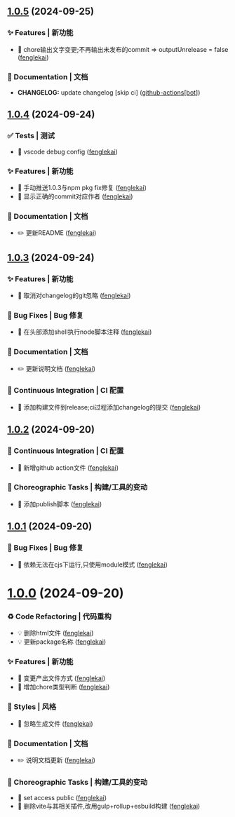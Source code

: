 ## [1.0.5](https://github.com/fenglekai/less-write-changelog/compare/v1.0.4...v1.0.5) (2024-09-25)

### ✨ Features | 新功能

* 🎸 chore输出文字变更;不再输出未发布的commit => outputUnrelease = false ([fenglekai](https://github.com/fenglekai/less-write-changelog/commit/bdc4b6ebe20ee3e878c9d1767e8a28ac0f031b1f))

### 📝 Documentation | 文档

* **CHANGELOG:** update changelog [skip ci] ([github-actions[bot]](https://github.com/fenglekai/less-write-changelog/commit/8d18f5859a0e3f453a4b89b05d750c5d517c9cdf))

## [1.0.4](https://github.com/fenglekai/less-write-changelog/compare/v1.0.3...v1.0.4) (2024-09-24)

### ✅ Tests | 测试

* 💍 vscode debug config ([fenglekai](https://github.com/fenglekai/less-write-changelog/commit/13ffdbd25f4ccf2db97ade660cb99a83baf462bd))

### ✨ Features | 新功能

* 🎸 手动推送1.0.3与npm pkg fix修复 ([fenglekai](https://github.com/fenglekai/less-write-changelog/commit/ff9a5070dd4ac80917b611e25e960021716aad20))
* 🎸 显示正确的commit对应作者 ([fenglekai](https://github.com/fenglekai/less-write-changelog/commit/beafc706d612271c010fcc330ce4b8ade0537dda))

### 📝 Documentation | 文档

* ✏️ 更新README ([fenglekai](https://github.com/fenglekai/less-write-changelog/commit/0e20b35057095110ecc67fac80da5469887de58b))

## [1.0.3](https://github.com/fenglekai/less-write-changelog/compare/v1.0.2...v1.0.3) (2024-09-24)

### ✨ Features | 新功能

* 🎸 取消对changelog的git忽略 ([fenglekai](https://github.com/fenglekai/less-write-changelog/commit/b0af037d1858bcc2a13dece717688cd33217e6b3))

### 🐛 Bug Fixes | Bug 修复

* 🐛 在头部添加shell执行node脚本注释 ([fenglekai](https://github.com/fenglekai/less-write-changelog/commit/19b9b0e6ad11dcfdea9931271933718e1a1f461d))

### 📝 Documentation | 文档

* ✏️ 更新说明文档 ([fenglekai](https://github.com/fenglekai/less-write-changelog/commit/854ad58ad32572ce7fc4d05421c772274907ea27))

### 🔧 Continuous Integration | CI 配置

* 🎡 添加构建文件到release;ci过程添加changelog的提交 ([fenglekai](https://github.com/fenglekai/less-write-changelog/commit/40c4377a7c51215d2ac049961b544eaf5ee72dbe))

## [1.0.2](https://github.com/fenglekai/less-write-changelog/compare/v1.0.1...v1.0.2) (2024-09-20)

### 🔧 Continuous Integration | CI 配置

* 🎡 新增github action文件 ([fenglekai](https://github.com/fenglekai/less-write-changelog/commit/3b648092fff7e020fa4fa025d3b3f3db428d38e5))

### 🔨 Choreographic Tasks | 构建/工具的变动

* 🤖 添加publish脚本 ([fenglekai](https://github.com/fenglekai/less-write-changelog/commit/ef954ba0ca4d7407f83d3a7bbf22947a50be4455))

## [1.0.1](https://github.com/fenglekai/less-write-changelog/compare/v1.0.0...v1.0.1) (2024-09-20)

### 🐛 Bug Fixes | Bug 修复

* 🐛 依赖无法在cjs下运行,只使用module模式 ([fenglekai](https://github.com/fenglekai/less-write-changelog/commit/144e212458854540361fcdca835622f858bd48d3))

# [1.0.0](https://github.com/fenglekai/less-write-changelog/compare/68e8fcda6eb5ba3c1fc1326eeb75915952d9e8c3...v1.0.0) (2024-09-20)

### ♻ Code Refactoring | 代码重构

* 💡 删除html文件 ([fenglekai](https://github.com/fenglekai/less-write-changelog/commit/68e8fcda6eb5ba3c1fc1326eeb75915952d9e8c3))
* 💡 更新package名称 ([fenglekai](https://github.com/fenglekai/less-write-changelog/commit/f43adb5ee0bc634f6d822b0729dee087de01417a))

### ✨ Features | 新功能

* 🎸 变更产出文件方式 ([fenglekai](https://github.com/fenglekai/less-write-changelog/commit/dea9429c976d91f6c56e4eb113e7a7e7452e9596))
* 🎸 增加chore类型判断 ([fenglekai](https://github.com/fenglekai/less-write-changelog/commit/48af88909310bee4f982f4c6663bf5f9a31245bf))

### 💄 Styles | 风格

* 💄 忽略生成文件 ([fenglekai](https://github.com/fenglekai/less-write-changelog/commit/9ef5e943065f75165bc1f00ad58a5c58e6428abe))

### 📝 Documentation | 文档

* ✏️ 说明文档更新 ([fenglekai](https://github.com/fenglekai/less-write-changelog/commit/0c47d8324ad8d427e2897953fab8d8d5cb2401f9))

### 🔨 Choreographic Tasks | 构建/工具的变动

* 🤖 set access public ([fenglekai](https://github.com/fenglekai/less-write-changelog/commit/2863494375bc7ee184517388a090cd6461414f70))
* 🤖 删除vite与其相关插件,改用gulp+rollup+esbuild构建 ([fenglekai](https://github.com/fenglekai/less-write-changelog/commit/5ceae101f9030d1c8f0389d9ce7998f5e056399d))

